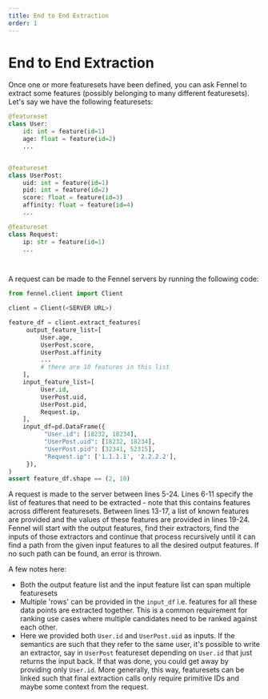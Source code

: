 ```yaml
---
title: End to End Extraction
order: 1
---
```


# End to End Extraction

Once one or more featuresets have been defined, you can ask Fennel to extract some features (possibly belonging to many different featuresets). Let's say we have the following featuresets:

```python
@featureset
class User:
    id: int = feature(id=1)
    age: float = feature(id=2)
    ...


@featureset
class UserPost:
    uid: int = feature(id=1)
    pid: int = feature(id=2)
    score: float = feature(id=3)
    affinity: float = feature(id=4)
    ...

@featureset
class Request:
    ip: str = feature(id=1)
    ...

                                                        
```

A request can be made to the Fennel servers by running the following code:

```python
from fennel.client import Client

client = Client(<SERVER URL>)

feature_df = client.extract_features(
     output_feature_list=[
         User.age,
         UserPost.score,
         UserPost.affinity
         ...
         # there are 10 features in this list
    ],
    input_feature_list=[
         User.id,
         UserPost.uid,
         UserPost.pid,
         Request.ip,
    ],
    input_df=pd.DataFrame({
          "User.id": [18232, 18234],
          "UserPost.uid": [18232, 18234],
          "UserPost.pid": [32341, 52315],
          "Request.ip": ['1.1.1.1', '2.2.2.2'],
     }),
)
assert feature_df.shape == (2, 10)

```

A request is made to the server between lines 5-24. Lines 6-11 specify the list of features that need to be extracted - note that this contains features across different featuresets. Between lines 13-17, a list of known features are provided and the values of these features are provided in lines 19-24. Fennel will start with the output features, find their extractors, find the inputs of those extractors and continue that process recursively until it can find a path from the given input features to all the desired output features. If no such path can be found, an error is thrown.&#x20;

A few notes here:

* Both the output feature list and the input feature list can span multiple featuresets
* Multiple 'rows' can be provided in the `input_df` i.e. features for all these data points are extracted together. This is a common requirement for ranking use cases where multiple candidates need to be ranked against each other.
* Here we provided both `User.id` and `UserPost.uid` as inputs. If the semantics are such that they refer to the same user, it's possible to write an extractor, say in `UserPost` featureset depending on `User.id` that just returns the input back. If that was done, you could get away by providing only `User.id`. More generally, this way, featuresets can be linked such that final extraction calls only require primitive IDs and maybe some context from the request.
